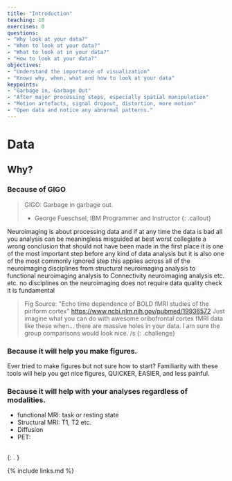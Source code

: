 ```yaml
---
title: "Introduction"
teaching: 10
exercises: 0
questions:
- "Why look at your data?"
- "When to look at your data?"
- "What to look at in your data?"
- "How to look at your data?"
objectives:
- "Understand the importance of visualization"
- "Knows why, when, what and how to look at your data"
keypoints:
- "Garbage in, Garbage Out"
- "After major processing steps, especially spatial manipulation"
- "Motion artefacts, signal dropout, distortion, more motion" 
- "Open data and notice any abnormal patterns."
---
```


# Data 


## Why? 

### Because of GIGO
> GIGO: Garbage in garbage out. 
> - George Fueschsel, IBM Programmer and Instructor
{: .callout}

Neuroimaging is about processing data and if at any time the data is bad all you analysis can be meaningless misguided at best worst collegiate a wrong conclusion that should not have been made in the first place
it is one of the most important step before any kind of data analysis but it is also one of the most commonly ignored step
this applies across all of the neuroimaging disciplines from structural neuroimaging analysis to functional neuroimaging analysis to Connectivity neuroimaging analysis etc. etc. no disciplines on the neuroimaging does not require data quality check it is fundamental

> Fig 
> Source: "Echo time dependence of BOLD fMRI studies of the piriform cortex" https://www.ncbi.nlm.nih.gov/pubmed/19936572
> Just imagine what you can do with awesome oribofrontal cortex fMRI data like these when... there are massive holes in your data. I am sure the group comparisons would look nice.  /s
{: .challenge}

### Because it will help you make figures.

Ever tried to make figures but not sure how to start? Familiarity with these tools will help you get nice figures, QUICKER, EASIER, and less painful.
 
### Because it will help with your analyses regardless of modalities. 

* functional MRI: task or resting state 
* Structural MRI: T1, T2 etc.
* Diffusion
* PET: 


##  

###  

{: . } 

{% include links.md %}

